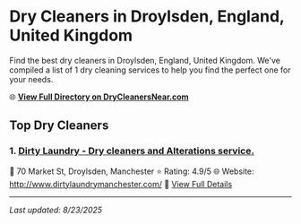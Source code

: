 # Dry Cleaners in Droylsden, England, United Kingdom

Find the best dry cleaners in Droylsden, England, United Kingdom. We've compiled a list of 1 dry cleaning services to help you find the perfect one for your needs.

🌐 **[View Full Directory on DryCleanersNear.com](https://drycleanersnear.com/city/United%20Kingdom/England/Droylsden)**

## Top Dry Cleaners

### 1. [Dirty Laundry - Dry cleaners and Alterations service.](https://drycleanersnear.com/dryCleaner/6892b7657a636409f9a3397a/dirty-laundry-dry-cleaners-and-alterations-service)
📍 70 Market St, Droylsden, Manchester
⭐ Rating: 4.9/5
🌐 Website: http://www.dirtylaundrymanchester.com/
🔗 [View Full Details](https://drycleanersnear.com/dryCleaner/6892b7657a636409f9a3397a/dirty-laundry-dry-cleaners-and-alterations-service)


---

*Last updated: 8/23/2025*

